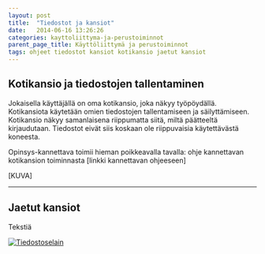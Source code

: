 ```yaml
---
layout: post
title:  "Tiedostot ja kansiot"
date:   2014-06-16 13:26:26
categories: kayttoliittyma-ja-perustoiminnot
parent_page_title: Käyttöliittymä ja perustoiminnot
tags: ohjeet tiedostot kansiot kotikansio jaetut kansiot
---
```


## Kotikansio ja tiedostojen tallentaminen
Jokaisella käyttäjällä on oma kotikansio, joka näkyy työpöydällä. Kotikansiota käytetään omien tiedostojen tallentamiseen ja säilyttämiseen. Kotikansio näkyy samanlaisena riippumatta siitä, miltä päätteeltä kirjaudutaan. Tiedostot eivät siis koskaan ole riippuvaisia käytettävästä koneesta.

Opinsys-kannettava toimii hieman poikkeavalla tavalla: ohje kannettavan kotikansion toiminnasta [linkki kannettavan ohjeeseen]


[KUVA]

---

## Jaetut kansiot
Tekstiä

<a href="{{ site.baseurl }}/assets/tiedostoselain.png" class="swipebox" title="Tiedostoselain"><img src="{{ site.baseurl }}/assets/tiedostoselain.png" alt="Tiedostoselain"></a>